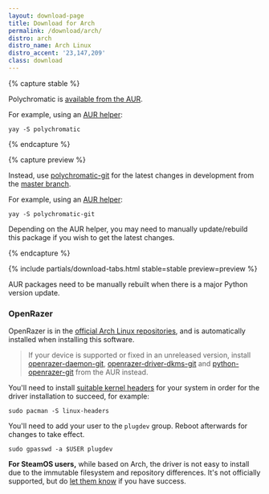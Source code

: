```yaml
---
layout: download-page
title: Download for Arch
permalink: /download/arch/
distro: arch
distro_name: Arch Linux
distro_accent: '23,147,209'
class: download
---
```


{% capture stable %}

Polychromatic is [available from the AUR](https://aur.archlinux.org/packages/polychromatic/).

For example, using an [AUR helper](https://wiki.archlinux.org/title/AUR_helpers#Comparison_tables):

```shell
yay -S polychromatic
```

{% endcapture %}

{% capture preview %}

Instead, use [polychromatic-git](https://aur.archlinux.org/packages/polychromatic-git/)
for the latest changes in development from the [master branch](https://github.com/polychromatic/polychromatic/commits/master).

For example, using an [AUR helper](https://wiki.archlinux.org/title/AUR_helpers#Comparison_tables):

```shell
yay -S polychromatic-git
```

Depending on the AUR helper, you may need to manually update/rebuild this
package if you wish to get the latest changes.

{% endcapture %}

{% include partials/download-tabs.html
    stable=stable
    preview=preview
%}

AUR packages need to be manually rebuilt when there is a major Python version update.

### OpenRazer

OpenRazer is in the [official Arch Linux repositories](https://archlinux.org/packages/?q=openrazer),
and is automatically installed when installing this software.

> If your device is supported or fixed in an unreleased version, install
[openrazer-daemon-git], [openrazer-driver-dkms-git] and [python-openrazer-git] from the AUR instead.

You'll need to install [suitable kernel headers] for your system in order for the driver installation
to succeed, for example:

```shell
sudo pacman -S linux-headers
```

You'll need to add your user to the `plugdev` group. Reboot afterwards for changes to take effect.

```shell
sudo gpasswd -a $USER plugdev
```

**For SteamOS users,** while based on Arch, the driver is not easy to install due to the immutable filesystem
and repository differences. It's not officially supported, but do [let them know](https://github.com/openrazer/openrazer/issues)
if you have success.


[suitable kernel headers]: https://archlinux.org/packages/?sort=&repo=Core&repo=Extra&q=linux+-headers&maintainer=&flagged=
[openrazer-daemon-git]: https://aur.archlinux.org/packages/openrazer-daemon-git
[openrazer-driver-dkms-git]: https://aur.archlinux.org/packages/openrazer-driver-dkms-git
[python-openrazer-git]: https://aur.archlinux.org/packages/python-openrazer-git
